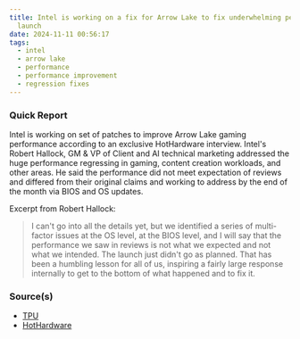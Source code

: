 ```yaml
---
title: Intel is working on a fix for Arrow Lake to fix underwhelming performance at
  launch
date: 2024-11-11 00:56:17
tags:
  - intel
  - arrow lake
  - performance
  - performance improvement
  - regression fixes
---
```


### Quick Report

Intel is working on set of patches to improve Arrow Lake gaming performance according to an exclusive HotHardware interview. Intel\'s Robert Hallock, GM & VP of Client and AI technical marketing addressed the huge performance regressing in gaming, content creation workloads, and other areas. He said the performance did not meet expectation of reviews and differed from their original claims and working to address by the end of the month via BIOS and OS updates.
<!-- more -->

Excerpt from Robert Hallock:
> I can\'t go into all the details yet, but we identified a series of multi-factor issues at the OS level, at the BIOS level, and I will say that the performance we saw in reviews is not what we expected and not what we intended. The launch just didn\'t go as planned. That has been a humbling lesson for all of us, inspiring a fairly large response internally to get to the bottom of what happened and to fix it.

### Source(s)

- [TPU][def]
- [HotHardware][def2]

[def]: https://www.techpowerup.com/328636/intel-working-on-fixing-arrow-lake-gaming-performance-with-upcoming-patches
[def2]: https://hothardware.com/news/exclusive-intel-promises-arrow-lake-fixes
